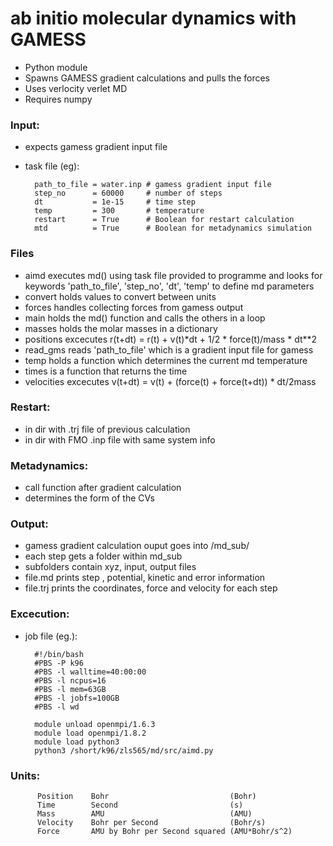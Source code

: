 # ab initio molecular dynamics with GAMESS

- Python module
- Spawns GAMESS gradient calculations and pulls the forces
- Uses verlocity verlet MD
- Requires numpy


### Input:

- expects gamess gradient input file
- task file (eg):

        path_to_file = water.inp # gamess gradient input file 
        step_no      = 60000     # number of steps
        dt           = 1e-15     # time step
        temp         = 300       # temperature
        restart      = True      # Boolean for restart calculation
        mtd          = True      # Boolean for metadynamics simulation
    

### Files

- aimd executes md() using task file provided to programme and looks for keywords 'path_to_file', 'step_no', 'dt', 'temp' to define md parameters
- convert holds values to convert between units
- forces handles collecting forces from gamess output
- main holds the md() function and calls the others in a loop
- masses holds the molar masses in a dictionary
- positions excecutes r(t+dt) = r(t) + v(t)*dt + 1/2 * force(t)/mass * dt\**2
- read_gms reads 'path_to_file' which is a gradient input file for gamess
- temp holds a function which determines the current md temperature
- times is a function that returns the time
- velocities excecutes v(t+dt) = v(t) + (force(t) + force(t+dt)) * dt/2mass 


### Restart:

- in dir with .trj file of previous calculation
- in dir with FMO .inp file with same system info


### Metadynamics:

- call function after gradient calculation
- determines the form of the CVs


### Output:

- gamess gradient calculation ouput goes into /md_sub/ 
- each step gets a folder within md_sub
- subfolders contain xyz, input, output files
- file.md prints step , potential, kinetic and error information
- file.trj prints the coordinates, force and velocity for each step


### Excecution:

- job file (eg.):

        #!/bin/bash
        #PBS -P k96
        #PBS -l walltime=40:00:00
        #PBS -l ncpus=16
        #PBS -l mem=63GB
        #PBS -l jobfs=100GB
        #PBS -l wd

        module unload openmpi/1.6.3
        module load openmpi/1.8.2
        module load python3
        python3 /short/k96/zls565/md/src/aimd.py


### Units:

          Position    Bohr                           (Bohr)
          Time        Second                         (s)
          Mass        AMU                            (AMU)
          Velocity    Bohr per Second                (Bohr/s)
          Force       AMU by Bohr per Second squared (AMU*Bohr/s^2)


